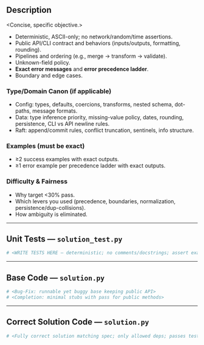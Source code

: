 # <REPLACE WITH TITLE>

## Description
<Concise, specific objective.>
- Deterministic, ASCII-only; no network/random/time assertions.
- Public API/CLI contract and behaviors (inputs/outputs, formatting, rounding).
- Pipelines and ordering (e.g., merge → transform → validate).
- Unknown-field policy.
- **Exact error messages** and **error precedence ladder**.
- Boundary and edge cases.

### Type/Domain Canon (if applicable)
- Config: types, defaults, coercions, transforms, nested schema, dot-paths, message formats.
- Data: type inference priority, missing-value policy, dates, rounding, persistence, CLI vs API newline rules.
- Raft: append/commit rules, conflict truncation, sentinels, info structure.

### Examples (must be exact)
- ≥2 success examples with exact outputs.
- ≥1 error example per precedence ladder with exact outputs.

### Difficulty & Fairness
- Why target <30% pass.
- Which levers you used (precedence, boundaries, normalization, persistence/dup-collisions).
- How ambiguity is eliminated.

---

## Unit Tests — `solution_test.py`
```python
# <WRITE TESTS HERE — deterministic; no comments/docstrings; assert exact strings; use only public API/CLI; import only from solution>
```

---

## Base Code — `solution.py`
```python
# <Bug-Fix: runnable yet buggy base keeping public API>
# <Completion: minimal stubs with pass for public methods>
```

---

## Correct Solution Code — `solution.py`
```python
# <Fully correct solution matching spec; only allowed deps; passes tests>
```
